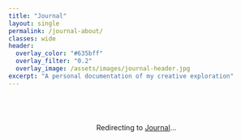 ```yaml
---
title: "Journal"
layout: single
permalink: /journal-about/
classes: wide
header:
  overlay_color: "#635bff"
  overlay_filter: "0.2"
  overlay_image: /assets/images/journal-header.jpg
excerpt: "A personal documentation of my creative exploration"
---
```


<script>
  window.location.href = '/journal/';
</script>

<div class="redirect-container">
  <p>Redirecting to <a href="/journal/">Journal</a>...</p>
</div>

<style>
.redirect-container {
  text-align: center;
  padding: 3em;
}
</style>